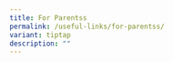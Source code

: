 ```yaml
---
title: For Parentss
permalink: /useful-links/for-parentss/
variant: tiptap
description: ""
---
```

<p></p>